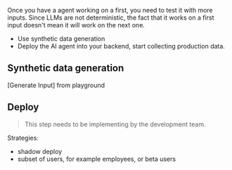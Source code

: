Once you have a agent working on a first, you need to test it with more inputs. Since LLMs are not deterministic, the fact that it works on a first input doesn't mean it will work on the next one. 

- Use synthetic data generation
- Deploy the AI agent into your backend, start collecting production data.

## Synthetic data generation
[Generate Input] from playground

## Deploy
> This step needs to be implementing by the development team.

Strategies:
- shadow deploy
- subset of users, for example employees, or beta users
